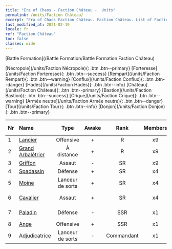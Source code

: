 ```yaml
---
title: "Era of Chaos - Faction Château -  Units"
permalink: /units/Faction Château/
excerpt: "Era of Chaos Faction Château. Faction Château. List of Faction in Era of Chaos"
last_modified_at: 2021-02-19
locale: fr
ref: "Faction Château"
toc: false
classes: wide
---
```

  [Battle Formation](/Battle Formation/Battle Formation Faction Château)

 [Nécropole](/units/Faction Nécropole){: .btn .btn--primary} [Forteresse](/units/Faction Forteresse){: .btn .btn--success} [Rempart](/units/Faction Rempart){: .btn .btn--warning} [Conflux](/units/Faction Conflux){: .btn .btn--danger} [Hadès](/units/Faction Hadès){: .btn .btn--info} [Château](/units/Faction Château){: .btn .btn--primary} [Bastion](/units/Faction Bastion){: .btn .btn--success} [Crique](/units/Faction Crique){: .btn .btn--warning} [Armée neutre](/units/Faction Armée neutre){: .btn .btn--danger} [Tour](/units/Faction Tour){: .btn .btn--info} [Donjon](/units/Faction Donjon){: .btn .btn--primary} 

  | Nr |         Name        |   Type   | Awake |    Rank   |   Members     |  Stars  |  Attack  |     HP    | Awaken Name  |
  |:---|:--------------------|:--------:|:-----:|:---------:|:-------------:|:-------:|:--------:|:---------:|:-------------|
  | 1 | [Lancier](/units/Pikeman/) | Offensive | + | R | x9 | <i class="fas fa-star"/> | 84.4 | 645 |  Hallebardier  |
  | 2 | [Grand Arbalétrier](/units/Marksman/) | À distance | + | R | x9 | <i class="fas fa-star"/> | 85.3 | 438 |  Maître Arbalétrier  |
  | 3 | [Griffon](/units/Griffin/) | Assaut | - | SR | x9 | <i class="fas fa-star"/><i class="fas fa-star"/> | 151.4 | 1850 |   -   |
  | 4 | [Spadassin](/units/Swordsman/) | Défense | + | SR | x4 | <i class="fas fa-star"/><i class="fas fa-star"/> | 54.6 | 1324 |  Croisé  |
  | 5 | [Moine](/units/Monk/) | Lanceur de sorts | + | SR | x4 | <i class="fas fa-star"/> | 102.6 | 662 |  Zélote  |
  | 6 | [Cavalier](/units/Cavalier/) | Assaut | + | SR | x4 | <i class="fas fa-star"/> | 79.4 | 811 |  Champion Knights  |
  | 7 | [Paladin](/units/Paladin/) | Défense | - | SSR | x1 | <i class="fas fa-star"/><i class="fas fa-star"/><i class="fas fa-star"/> | 128.0 | 2589 |  Paladin suprême  |
  | 8 | [Ange](/units/Angel/) | Offensive | + | SSR | x1 | <i class="fas fa-star"/><i class="fas fa-star"/><i class="fas fa-star"/> | 792.0 | 5431 |  Archange  |
  | 9 | [Adjudicatrice](/units/Judicator/) | Lanceur de sorts | - | Commandant | x1 | <i class="fas fa-star"/><i class="fas fa-star"/><i class="fas fa-star"/> | 565.7 | 6109 |   -   |

